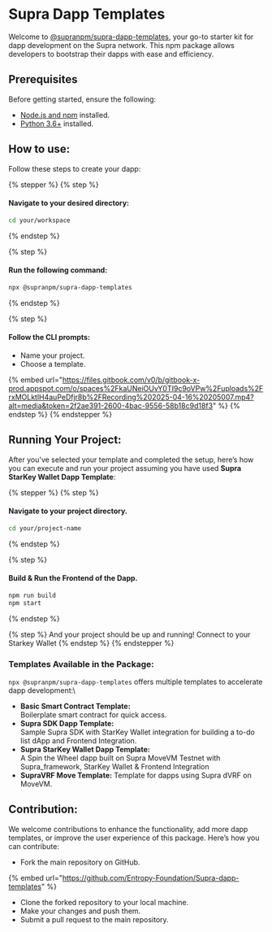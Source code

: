 # Supra Dapp Templates

Welcome to [@supranpm/supra-dapp-templates](https://www.npmjs.com/package/@supranpm/supra-dapp-templates), your go-to starter kit for dapp development on the Supra network. This npm package allows developers to bootstrap their dapps with ease and efficiency.

## Prerequisites

Before getting started, ensure the following:

* [Node.js and npm](https://nodejs.org/en) installed.
* [Python 3.6+](https://www.python.org/) installed.

## How to use:

Follow these steps to create your dapp:

{% stepper %}
{% step %}
#### Navigate to your desired directory:

```sh
cd your/workspace
```
{% endstep %}

{% step %}
#### Run the following command:

```sh
npx @supranpm/supra-dapp-templates
```
{% endstep %}

{% step %}
#### Follow the CLI prompts:

* Name your project.
* Choose a template.

{% embed url="https://files.gitbook.com/v0/b/gitbook-x-prod.appspot.com/o/spaces%2FkaUNeiOUvY0TI9c9oVPw%2Fuploads%2FrxMOLktlH4auPeDfjr8b%2FRecording%202025-04-16%20205007.mp4?alt=media&token=2f2ae391-2600-4bac-9556-58b18c9d18f3" %}
{% endstep %}
{% endstepper %}

## Running Your Project:

After you've selected your template and completed the setup, here’s how you can execute and run your project assuming you have used **Supra StarKey Wallet Dapp Template**:

{% stepper %}
{% step %}
#### Navigate to your project directory.

```bash
cd your/project-name
```
{% endstep %}

{% step %}
#### Build & Run the Frontend of the Dapp.

```bash
npm run build
npm start
```
{% endstep %}

{% step %}
And your project should be up and running! Connect to your Starkey Wallet
{% endstep %}
{% endstepper %}

### Templates Available in the Package:

`npx @supranpm/supra-dapp-templates` offers multiple templates to accelerate dapp development:\\

* **Basic Smart Contract Template:**\
  Boilerplate smart contract for quick access.
* **Supra SDK Dapp Template:**\
  Sample Supra SDK with StarKey Wallet integration for building a to-do list dApp and Frontend Integration.
* **Supra StarKey Wallet Dapp Template:**\
  A Spin the Wheel dapp built on Supra MoveVM Testnet with Supra\_framework, StarKey Wallet & Frontend Integration
* **SupraVRF Move Template:** Template for dapps using Supra dVRF on MoveVM.

## Contribution:

We welcome contributions to enhance the functionality, add more dapp templates, or improve the user experience of this package. Here’s how you can contribute:

* Fork the main repository on GitHub.

{% embed url="https://github.com/Entropy-Foundation/Supra-dapp-templates" %}

* Clone the forked repository to your local machine.
* Make your changes and push them.
* Submit a pull request to the main repository.
